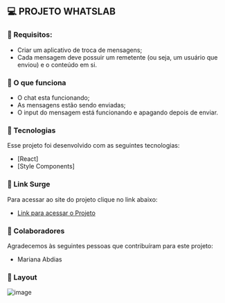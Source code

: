 ## 💻 PROJETO WHATSLAB

### 🎯 Requisitos:
- Criar um aplicativo de troca de mensagens;
- Cada mensagem deve possuir um remetente (ou seja, um usuário que enviou) e o conteúdo em si. 


### 📝 O que funciona
- O chat esta funcionando;
- As mensagens estão sendo enviadas;
- O input do mensagem está funcionando e apagando depois de enviar.

### 🧪 Tecnologias
Esse projeto foi desenvolvido com as seguintes tecnologias:
- [React]
- [Style Components]


### 🚀 Link Surge 
Para acessar ao site do projeto clique no link abaixo:
- [Link para acessar o Projeto](https://hateful-glove.surge.sh/)

### 🤝 Colaboradores
Agradecemos às seguintes pessoas que contribuíram para este projeto:
- Mariana Abdias

### 🔖 Layout
![image](https://user-images.githubusercontent.com/98291335/166085445-b1c1a586-9ced-4e9f-b663-018eadbf8b39.png)


